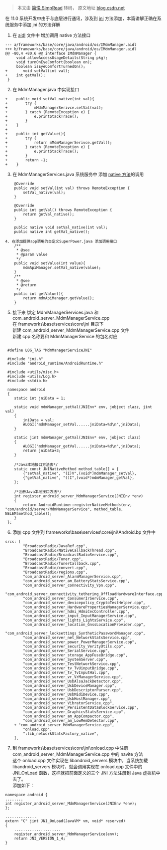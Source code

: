 > 本文由 [简悦 SimpRead](http://ksria.com/simpread/) 转码， 原文地址 [blog.csdn.net](https://blog.csdn.net/baidu_41666295/article/details/124855246)

在 11.0 系统开发中由于与底层进行通讯，涉及到 [jni](https://so.csdn.net/so/search?q=jni&spm=1001.2101.3001.7020) 方法添加，本篇讲解正确在系统服务中添加 jni 的方法详解

1. 在 [aidl](https://so.csdn.net/so/search?q=aidl&spm=1001.2101.3001.7020) 文件中 增加调用 native 方法接口

```
--- a/frameworks/base/core/java/android/os/IMdmManager.aidl
+++ b/frameworks/base/core/java/android/os/IMdmManager.aidl
@@ -80,4 +80,6 @@ interface IMdmManager {
     void allowAccessUsageDetails(String pkg);
     void turnOnEyeComfort(boolean on);
     boolean isEyeComfortTurnedOn();
+       void setVal(int val);
+    int getVal();
 }

```

2. 在 MdmManager.java 中实现接口

```
+    public void setVal_native(int val){
+        try {
+            mMdmManagerSerivce.setVal(val);
+        } catch (RemoteException e) {
+            e.printStackTrace();
+        }
+    }
+
+    public int getValue(){
+        try {
+            return mMdmManagerSerivce.getVal();
+        } catch (RemoteException e) {
+            e.printStackTrace();
+        }
+        return -1;
+    }

```

3. 在 MdmManagerServices.java 系统服务中 添加 [native 方法](https://so.csdn.net/so/search?q=native%E6%96%B9%E6%B3%95&spm=1001.2101.3001.7020)的调用

```
    @Override
    public void setVal(int val) throws RemoteException {
        setVal_native(val);
    }

    @Override
    public int getVal() throws RemoteException {
        return getVal_native();
    }

    public native void setVal_native(int val);
    public native int getVal_native();

4. 在添加提供app调用的自定义SuperPower.java 添加调用接口
    /**
     * @see
     * @param value
     */
    public void setValue(int value){
        mdmApiManager.setVal_native(value);
    }
    /**
     * @see
     * @return
     */
    public int getValue(){
        return mdmApiManager.getValue();
    }	

```

5. 接下来 绑定 MdmManagerServices.java 和 com_android_server_MdmManagerService.cpp  
在 frameworks\base\services\core\jni 目录下  
新建 com_android_server_MdmManagerService.cpp 文件  
新建 cpp 名称要和 MdmManagerService 的包名对应

```
 
 #define LOG_TAG "MdmManagerServiceJNI"
 
 #include "jni.h"
 #include "android_runtime/AndroidRuntime.h"
 
 #include <utils/misc.h>
 #include <utils/Log.h>
 #include <stdio.h>
 
 namespace android
 {
	static int jniData = 1;
	
	static void mdmManager_setVal(JNIEnv* env, jobject clazz, jint val)
	{
		jniData = val;
		ALOGI("mdmManager_setVal......jniData=%d\n",jniData);
	}
	
	static jint mdmManager_getVal(JNIEnv* env, jobject clazz)
	{
		ALOGI("mdmManager_getVal......jniData=%d\n",jniData);
		return jniData+3;
	}
	
	/*Java本地接口方法表*/
	static const JNINativeMethod method_table[] = {
		{"setVal_native", "(I)V",(void*)mdmManager_setVal},
		{"getVal_native", "()I",(void*)mdmManager_getVal},
	};
	
	/*注册Java本地接口方法*/
	int register_android_server_MdmManagerService(JNIEnv *env)
	{
		return AndroidRuntime::registerNativeMethods(env, "com/android/server/MdmManagerService", method_table, NELEM(method_table));
	}
 };

```

6. 添加 cpp 文件到 frameworks\base\services\core\jni\Android.bp 文件中

```
srcs: [
        "BroadcastRadio/JavaRef.cpp",
        "BroadcastRadio/NativeCallbackThread.cpp",
        "BroadcastRadio/BroadcastRadioService.cpp",
        "BroadcastRadio/Tuner.cpp",
        "BroadcastRadio/TunerCallback.cpp",
        "BroadcastRadio/convert.cpp",
        "BroadcastRadio/regions.cpp",
        "com_android_server_AlarmManagerService.cpp",
        "com_android_server_am_BatteryStatsService.cpp",
        "com_android_server_connectivity_Vpn.cpp",
        "com_android_server_connectivity_tethering_OffloadHardwareInterface.cpp",
        "com_android_server_ConsumerIrService.cpp",
        "com_android_server_devicepolicy_CryptoTestHelper.cpp",
        "com_android_server_HardwarePropertiesManagerService.cpp",
        "com_android_server_hdmi_HdmiCecController.cpp",
        "com_android_server_input_InputManagerService.cpp",
        "com_android_server_lights_LightsService.cpp",
        "com_android_server_location_GnssLocationProvider.cpp",
        "com_android_server_locksettings_SyntheticPasswordManager.cpp",
        "com_android_server_net_NetworkStatsService.cpp",
        "com_android_server_power_PowerManagerService.cpp",
        "com_android_server_security_VerityUtils.cpp",
        "com_android_server_SerialService.cpp",
        "com_android_server_storage_AppFuseBridge.cpp",
        "com_android_server_SystemServer.cpp",
        "com_android_server_TestNetworkService.cpp",
        "com_android_server_tv_TvUinputBridge.cpp",
        "com_android_server_tv_TvInputHal.cpp",
        "com_android_server_vr_VrManagerService.cpp",
        "com_android_server_UsbAlsaJackDetector.cpp",
        "com_android_server_UsbDeviceManager.cpp",
        "com_android_server_UsbDescriptorParser.cpp",
        "com_android_server_UsbMidiDevice.cpp",
        "com_android_server_UsbHostManager.cpp",
        "com_android_server_VibratorService.cpp",
        "com_android_server_PersistentDataBlockService.cpp",
        "com_android_server_GraphicsStatsService.cpp",
        "com_android_server_am_AppCompactor.cpp",
        "com_android_server_am_LowMemDetector.cpp",
	+ "com_android_server_MdmManagerService.cpp",
        "onload.cpp",
        ":lib_networkStatsFactory_native",
    ],

```

7. 到 frameworks\base\services\core\jni\onload.cpp 中注册 com_android_server_MdmManagerService.cpp 中的 navite 方法  
这个 onload.cpp 文件实现在 libandroid_servers 模块中，当系统加载 libandroid_servers 模块时，就会调用实现在 onload.cpp 文件中的 JNI_OnLoad 函数，这样就把前面定义的三个 JNI 方法注册到 Java 虚拟机中去了。  
添加如下：

```
namespace android {
........
int register_android_server_MdmManagerService(JNIEnv *env);
};
 
..............
extern "C" jint JNI_OnLoad(JavaVM* vm, void* reserved)
{
    .....................
    register_android_server_MdmManagerService(env);
    return JNI_VERSION_1_4;
}

```